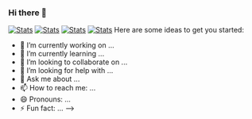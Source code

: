 ### Hi there 👋
[![Stats](https://github-readme-stats.vercel.app/api?username=angrymouse)](https://github.com/anuraghazra/github-readme-stats)
[![Stats](https://github-readme-stats.vercel.app/api?username=SaphirePI)](https://github.com/anuraghazra/github-readme-stats)
[![Stats](https://github-readme-stats.vercel.app/api?username=zziger)](https://github.com/anuraghazra/github-readme-stats)
[![Stats](https://github-readme-stats.vercel.app/api?username=kiriz01)](https://github.com/anuraghazra/github-readme-stats)
Here are some ideas to get you started:

- 🔭 I’m currently working on ...
- 🌱 I’m currently learning ...
- 👯 I’m looking to collaborate on ...
- 🤔 I’m looking for help with ...
- 💬 Ask me about ...
- 📫 How to reach me: ...
- 😄 Pronouns: ...
- ⚡ Fun fact: ...
-->
